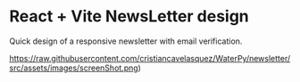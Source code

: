 # React + Vite NewsLetter design

Quick design of a responsive newsletter with email verification.

<span>https://raw.githubusercontent.com/cristiancavelasquez/WaterPy/newsletter/src/assets/images/screenShot.png</span><span>)</span>
